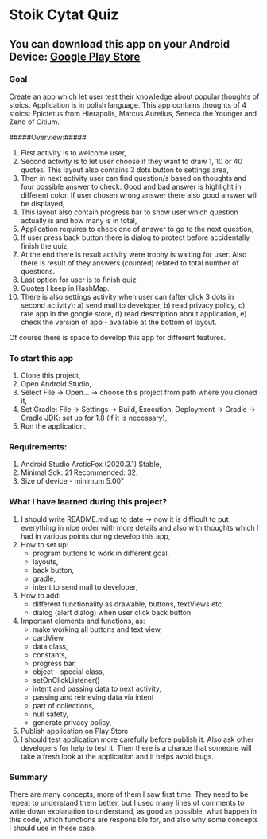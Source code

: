 # Stoik Cytat Quiz #

You can download this app on your Android Device:
[Google Play Store](https://play.google.com/store/apps/details?id=pl.glownia.maciej.stoikcytatquiz&hl=pl)
---
### Goal ### 
Create an app which let user test their knowledge about popular thoughts of stoics.
Application is in polish language.
This app contains thoughts of 4 stoics: Epictetus from Hierapolis, Marcus Aurelius, 
Seneca the Younger and Zeno of Citium.

#####Overview:#####
1. First activity is to welcome user, 
2. Second activity is to let user choose if they want to draw 1, 10 or 40 quotes.
   This layout also contains 3 dots button to settings area,
3. Then in next activity user can find question/s based on thoughts and four possible answer 
   to check. Good and bad answer is highlight in different color. If user chosen wrong answer 
   there also good answer will be displayed,
4. This layout also contain progress bar to show user which question actually is 
   and how many is in total,
5. Application requires to check one of answer to go to the next question,
6. If user press back button there is dialog to protect before accidentally finish the quiz,   
7. At the end there is result activity were trophy is waiting for user. Also there is result 
   of they answers (counted) related to total number of questions.
8. Last option for user is to finish quiz.
9. Quotes I keep in HashMap.
10. There is also settings activity when user can (after click 3 dots in second activity):
   a) send mail to developer,
   b) read privacy policy,
   c) rate app in the google store,
   d) read description about application,
   e) check the version of app - available at the bottom of layout.

Of course there is space to develop this app for different features.

### To start this app ###
1. Clone this project,
2. Open Android Studio,
3. Select File -> Open... -> choose this project from path where you cloned it,
4. Set Gradle: File -> Settings -> Build, Execution, Deployment -> Gradle
   -> Gradle JDK: set up for 1.8 (if it is necessary),
5. Run the application.

### Requirements: ###
1. Android Studio ArcticFox (2020.3.1) Stable,
2. Minimal Sdk: 21 Recommended: 32.
3. Size of device - minimum 5.00"

### What I have learned during this project? ###
1. I should write README.md up to date -> now it is difficult to put everything in nice order
   with more details and also with thoughts which I had in various points during develop this app,
2. How to set up:
   - program buttons to work in different goal,
   - layouts,
   - back button,
   - gradle,
   - intent to send mail to developer,
3. How to add:
   - different functionality as drawable, buttons, textViews etc.
   - dialog (alert dialog) when user click back button
4. Important elements and functions, as:
   - make working all buttons and text view,
   - cardView,
   - data class,
   - constants,
   - progress bar,
   - object - special class,
   - setOnClickListener()
   - intent and passing data to next activity,
   - passing and retrieving data via intent  
   - part of collections,
   - null safety,
   - generate privacy policy,
5. Publish application on Play Store
6. I should test application more carefully before publish it. Also ask other developers for help 
   to test it. Then there is a chance that someone will take a fresh look at the application 
   and it helps avoid bugs.
   
### Summary ###
There are many concepts, more of them I saw first time. They need to be repeat to understand them 
better, but I used many lines of comments to write down explanation to understand, as good as 
possible, what happen in this code, which functions are responsible for, and also why some concepts 
I should use in these case.